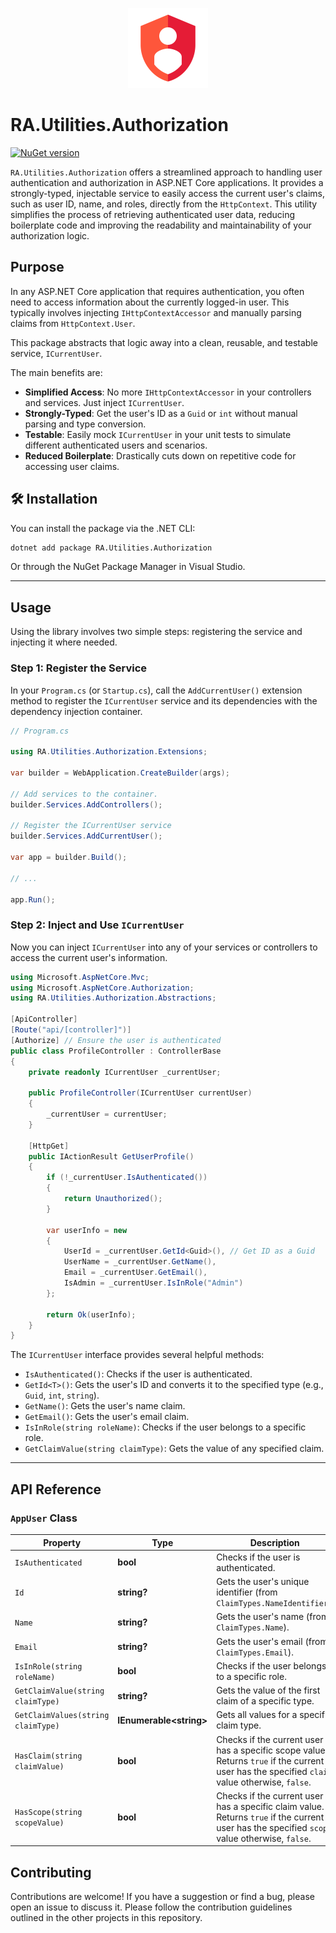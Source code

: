 <p align="center">
  <img src="../../Assets/Images/authorization.svg" alt="RA.Utilities.Authorization Logo" width="128">
</p>

# RA.Utilities.Authorization

[![NuGet version](https://img.shields.io/nuget/v/RA.Utilities.Authorization.svg)](https://www.nuget.org/packages/RA.Utilities.Authorization/)

`RA.Utilities.Authorization` offers a streamlined approach to handling user authentication and authorization in ASP.NET Core applications. It provides a strongly-typed, injectable service to easily access the current user's claims, such as user ID, name, and roles, directly from the `HttpContext`. This utility simplifies the process of retrieving authenticated user data, reducing boilerplate code and improving the readability and maintainability of your authorization logic.

## Purpose

In any ASP.NET Core application that requires authentication, you often need to access information about the currently logged-in user. This typically involves injecting `IHttpContextAccessor` and manually parsing claims from `HttpContext.User`.

This package abstracts that logic away into a clean, reusable, and testable service, `ICurrentUser`.

The main benefits are:
- **Simplified Access**: No more `IHttpContextAccessor` in your controllers and services. Just inject `ICurrentUser`.
- **Strongly-Typed**: Get the user's ID as a `Guid` or `int` without manual parsing and type conversion.
- **Testable**: Easily mock `ICurrentUser` in your unit tests to simulate different authenticated users and scenarios.
- **Reduced Boilerplate**: Drastically cuts down on repetitive code for accessing user claims.

## 🛠️ Installation

You can install the package via the .NET CLI:

```sh
dotnet add package RA.Utilities.Authorization
```

Or through the NuGet Package Manager in Visual Studio.

---

## Usage

Using the library involves two simple steps: registering the service and injecting it where needed.

### Step 1: Register the Service

In your `Program.cs` (or `Startup.cs`), call the `AddCurrentUser()` extension method to register the `ICurrentUser` service and its dependencies with the dependency injection container.

```csharp
// Program.cs

using RA.Utilities.Authorization.Extensions;

var builder = WebApplication.CreateBuilder(args);

// Add services to the container.
builder.Services.AddControllers();

// Register the ICurrentUser service
builder.Services.AddCurrentUser();

var app = builder.Build();

// ...

app.Run();
```

### Step 2: Inject and Use `ICurrentUser`

Now you can inject `ICurrentUser` into any of your services or controllers to access the current user's information.

```csharp
using Microsoft.AspNetCore.Mvc;
using Microsoft.AspNetCore.Authorization;
using RA.Utilities.Authorization.Abstractions;

[ApiController]
[Route("api/[controller]")]
[Authorize] // Ensure the user is authenticated
public class ProfileController : ControllerBase
{
    private readonly ICurrentUser _currentUser;

    public ProfileController(ICurrentUser currentUser)
    {
        _currentUser = currentUser;
    }

    [HttpGet]
    public IActionResult GetUserProfile()
    {
        if (!_currentUser.IsAuthenticated())
        {
            return Unauthorized();
        }

        var userInfo = new
        {
            UserId = _currentUser.GetId<Guid>(), // Get ID as a Guid
            UserName = _currentUser.GetName(),
            Email = _currentUser.GetEmail(),
            IsAdmin = _currentUser.IsInRole("Admin")
        };

        return Ok(userInfo);
    }
}
```

The `ICurrentUser` interface provides several helpful methods:
- `IsAuthenticated()`: Checks if the user is authenticated.
- `GetId<T>()`: Gets the user's ID and converts it to the specified type (e.g., `Guid`, `int`, `string`).
- `GetName()`: Gets the user's name claim.
- `GetEmail()`: Gets the user's email claim.
- `IsInRole(string roleName)`: Checks if the user belongs to a specific role.
- `GetClaimValue(string claimType)`: Gets the value of any specified claim.

---

## API Reference

### `AppUser` Class

| Property | Type | Description |
| -------- | ---- | ----------- |
| `IsAuthenticated` | **bool** | Checks if the user is authenticated. |
| `Id` | **string?** | Gets the user's unique identifier (from `ClaimTypes.NameIdentifier`). |
| `Name` | **string?** | Gets the user's name (from `ClaimTypes.Name`). |
| `Email` | **string?** | Gets the user's email (from `ClaimTypes.Email`). |
| `IsInRole(string roleName)` | **bool** | Checks if the user belongs to a specific role. |
| `GetClaimValue(string claimType)` | **string?** | Gets the value of the first claim of a specific type. |
| `GetClaimValues(string claimType)` | **IEnumerable\<string\>** | Gets all values for a specific claim type. |
| `HasClaim(string claimValue)` | **bool** | Checks if the current user has a specific scope value. Returns `true` if the current user has the specified `claim` value otherwise, `false`. |
| `HasScope(string scopeValue)` | **bool** | Checks if the current user has a specific claim value. Returns `true` if the current user has the specified `scope` value otherwise, `false`. |

## Contributing

Contributions are welcome! If you have a suggestion or find a bug, please open an issue to discuss it. Please follow the contribution guidelines outlined in the other projects in this repository.